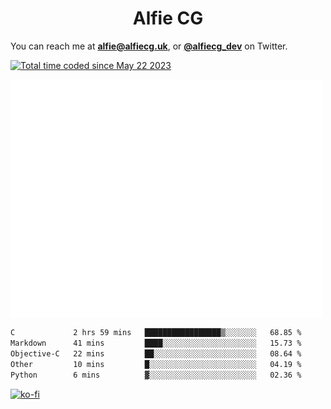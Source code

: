 <h1 align="center">Alfie CG</h1>

You can reach me at **alfie@alfiecg.uk**, or **[@alfiecg_dev](https://twitter.com/alfiecg_dev)** on Twitter.

<a href="https://wakatime.com/@61592169-b9cf-4af8-b6fa-8ac7d4369b01"><img src="https://wakatime.com/badge/user/61592169-b9cf-4af8-b6fa-8ac7d4369b01.svg" alt="Total time coded since May 22 2023" /></a>


<img align="center" src="/github-metrics.svg" alt="Metrics" width="500">

 <!--[![GitHub Streak](https://streak-stats.demolab.com/?user=alfiecg24)](https://git.io/streak-stats)-->

<!--START_SECTION:waka-->

```txt
C             2 hrs 59 mins   █████████████████▒░░░░░░░   68.85 %
Markdown      41 mins         ████░░░░░░░░░░░░░░░░░░░░░   15.73 %
Objective-C   22 mins         ██░░░░░░░░░░░░░░░░░░░░░░░   08.64 %
Other         10 mins         █░░░░░░░░░░░░░░░░░░░░░░░░   04.19 %
Python        6 mins          ▓░░░░░░░░░░░░░░░░░░░░░░░░   02.36 %
```

<!--END_SECTION:waka-->

[![ko-fi](https://ko-fi.com/img/githubbutton_sm.svg)](https://ko-fi.com/M4M5R3BHU)
